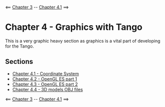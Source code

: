 <== [Chapter 3](./Chapter_03.md) -- [Chapter 4.1](./Chapter_04_01.md) ==>


# Chapter 4 - Graphics with Tango

This is a very graphic heavy section as graphics is a vital part of developing for the Tango.

## Sections
* [Chapter 4.1 - Coordinate System](./Chapter_04_01.md)
* [Chapter 4.2 - OpenGL ES part 1](./Chapter_04_02.md)
* [Chapter 4.3 - OpenGL ES part 2](./Chapter_04_03.md)
* [Chapter 4.4 - 3D models OBJ files](./Chapter_04_04.md)


<== [Chapter 3](./Chapter_03.md) -- [Chapter 4.1](./Chapter_04_01.md) ==>